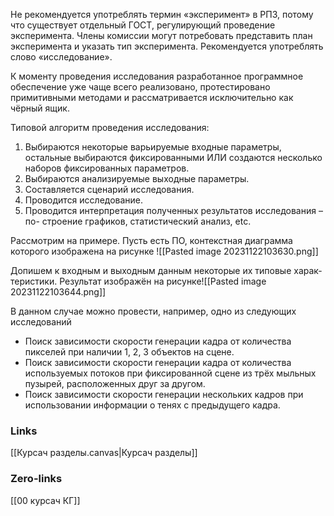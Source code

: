 Не рекомендуется употреблять термин «эксперимент» в РПЗ, потому что существует отдельный ГОСТ, регулирующий проведение эксперимента. Члены
комиссии могут потребовать представить план эксперимента и указать тип
эксперимента. Рекомендуется употреблять слово «исследование».

К моменту проведения исследования разработанное программное обеспечение уже чаще всего реализовано, протестировано примитивными методами и рассматривается исключительно как чёрный ящик.

Типовой алгоритм проведения исследования:
1) Выбираются некоторые варьируемые входные параметры, остальные
выбираются фиксированными ИЛИ создаются несколько наборов фиксированных параметров.
2) Выбираются анализируемые выходные параметры.
3) Составляется сценарий исследования.
4) Проводится исследование.
5) Проводится интерпретация полученных результатов исследования – по-
строение графиков, статистический анализ, etc.

Рассмотрим на примере. Пусть есть ПО, контекстная диаграмма которого
изображена на рисунке ![[Pasted image 20231122103630.png]]

Допишем к входным и выходным данным некоторые их типовые харак-
теристики. Результат изображён на рисунке![[Pasted image 20231122103644.png]]

В данном случае можно провести, например, одно из следующих исследований
- Поиск зависимости скорости генерации кадра от количества пикселей при наличии 1, 2, 3 объектов на сцене.
- Поиск зависимости скорости генерации кадра от количества используемых потоков при фиксированной сцене из трёх мыльных пузырей, расположенных друг за другом.
- Поиск зависимости скорости генерации нескольких кадров при использовании информации о тенях с предыдущего кадра.
### Links
[[Курсач разделы.canvas|Курсач разделы]]
### Zero-links
[[00 курсач КГ]]